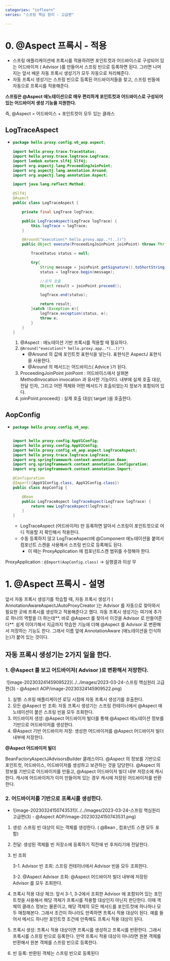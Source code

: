 ```yaml
---
categories: "inflearn"
series: "스프링 핵심 원리 - 고급편"

---
```

# 0. @Aspect 프록시 - 적용

- 스프링 애플리케이션에 프록시를 적용하려면 포인트컷과 어드바이스로 구성되어 있는 어드바이저 ( Advisor )를 만들어서 스프링 빈으로 등록하면 된다. 그러면 나머지는 앞서 배운 자동 프록시 생성기가 모두 자동으로 처리해준다.
- 자동 프록시 생성기는 스프링 빈으로 등록된 어드바이저들을 찾고, 스프링 빈들에 자동으로 프록시를 적용해준다.

**스프링은 @Aspect 애노테이션으로 매우 편리하게 포인트컷과 어드바이스로 구성되어 있는 어드바이저 생성 기능을 지원한다.**

즉, @Aspect = 어드바이스 + 포인트컷이 모두 있는 클래스

## LogTraceAspect

- ```java
  package hello.proxy.config.v6_aop.aspect;
  
  import hello.proxy.trace.TraceStatus;
  import hello.proxy.trace.logtrace.LogTrace;
  import lombok.extern.slf4j.Slf4j;
  import org.aspectj.lang.ProceedingJoinPoint;
  import org.aspectj.lang.annotation.Around;
  import org.aspectj.lang.annotation.Aspect;
  
  import java.lang.reflect.Method;
  
  @Slf4j
  @Aspect
  public class LogTraceAspect {
  
      private final LogTrace logTrace;
  
      public LogTraceAspect(LogTrace logTrace) {
          this.logTrace = logTrace;
      }
  
      @Around("execution(* hello.proxy.app..*(..))")
      public Object execute(ProceedingJoinPoint joinPoint) throws Throwable{
  
          TraceStatus status = null;
  
          try{
              String message = joinPoint.getSignature().toShortString();
              status = logTrace.begin(message);
  
              //로직 호출
              Object result = joinPoint.proceed();
  
              logTrace.end(status);
  
              return result;
          }catch (Exception e){
              logTrace.exception(status, e);
              throw e;
          }
      }
  }
  ```

  1. @Aspect : 애노테이션 기반 프록시를 적용할 때 필요하다.
  2. `@Around("execution(* hello.proxy.app..*(..))")`
     - @Around 의 값에 포인트컷 표현식을 넣는다. 표현식은 AspectJ 표현식을 사용한다.
     - @Around 의 메서드는 어드바이스( Advice )가 된다.
  3. ProceedingJoinPoint joinPoint : 어드바이스에서 살펴본 MethodInvocation invocation 과 유사한 기능이다. 내부에 실제 호출 대상, 전달 인자, 그리고 어떤 객체와 어떤 메서드가 호출되었는지 정보가 포함되어 있다.
  4. joinPoint.proceed() : 실제 호출 대상( target )을 호출한다.

## AopConfig

- ```java
  package hello.proxy.config.v6_aop;
  
  
  import hello.proxy.config.AppV1Config;
  import hello.proxy.config.AppV2Config;
  import hello.proxy.config.v6_aop.aspect.LogTraceAspect;
  import hello.proxy.trace.logtrace.LogTrace;
  import org.springframework.context.annotation.Bean;
  import org.springframework.context.annotation.Configuration;
  import org.springframework.context.annotation.Import;
  
  @Configuration
  @Import({AppV1Config.class, AppV2Config.class})
  public class AopConfig {
  
      @Bean
      public LogTraceAspect logTraceAspect(LogTrace logTrace) {
          return new LogTraceAspect(logTrace);
      }
  }
  ```

  - LogTraceAspect (어드바이저) 만 등록하면 알아서 스프링이 포인트컷으로 어디 적용할 지 확인해서 적용한다.
  - 수동 등록하지 않고 LogTraceAspect에 @Component 애노테이션을 붙여서 컴포넌트 스캔을 사용해서 스프링 빈으로 등록해도 된다.
    - 이 때는 ProxyApplication 에 컴포넌트스캔 범위를 수정해야 한다.

ProxyApplication : `@Import(AopConfig.class)` -> 실행결과 이상 무

# 1. @Aspect 프록시 - 설명

  앞서 자동 프록시 생성기를 학습할 때, 자동 프록시 생성기 ( AnnotationAwareAspectJAutoProxyCreator )는 Advisor 를 자동으로 찾아와서 필요한 곳에 프록시를 생성하고 적용해준다고 했다. 자동 프록시 생성기는 여기에 추가로 하나의 역할을 더 하는데**, 바로 @Aspect 를 찾아서 이것을 Advisor 로 만들어준다**. 쉽게 이야기해서 지금까지 학습한 기능에 더해 @Aspect 를 Advisor 로 변환해서 저장하는 기능도 한다. 그래서 이름 앞에 AnnotationAware (애노테이션을 인식하는)가 붙어 있는 것이다.

## 자동 프록시 생성기는 2가지 일을 한다.

### 1. @Aspect 를 보고 어드바이저( Advisor )로 변환해서 저장한다.

​	![image-20230324145909522](../../images/2023-03-24-스프링 핵심원리 고급편(3) - @Aspect AOP/image-20230324145909522.png)

1. 실행: 스프링 애플리케이션 로딩 시점에 자동 프록시 생성기를 호출한다. 
2. 모든 @Aspect 빈 조회: 자동 프록시 생성기는 스프링 컨테이너에서 @Aspect 애노테이션이 붙은 스프링 빈을 모두 조회한다. 
3. 어드바이저 생성: @Aspect 어드바이저 빌더를 통해 @Aspect 애노테이션 정보를 기반으로 어드바이저를 생성한다. 
4. @Aspect 기반 어드바이저 저장: 생성한 어드바이저를 @Aspect 어드바이저 빌더 내부에 저장한다.

**@Aspect 어드바이저 빌더**

 BeanFactoryAspectJAdvisorsBuilder 클래스이다. @Aspect 의 정보를 기반으로 포인트컷, 어드바이스, 어드바이저를 생성하고 보관하는 것을 담당한다. @Aspect 의 정보를 기반으로 어드바이저를 만들고, @Aspect 어드바이저 빌더 내부 저장소에 캐시한다. 캐시에 어드바이저가 이미 만들어져 있는 경우 캐시에 저장된 어드바이저를 반환한다.

### 2. 어드바이저를 기반으로 프록시를 생성한다.

- ![image-20230324150743531](../../images/2023-03-24-스프링 핵심원리 고급편(3) - @Aspect AOP/image-20230324150743531.png)

1. 생성: 스프링 빈 대상이 되는 객체를 생성한다. ( @Bean , 컴포넌트 스캔 모두 포함) 

2. 전달: 생성된 객체를 빈 저장소에 등록하기 직전에 빈 후처리기에 전달한다. 

3. 빈 조회

   3-1. Advisor 빈 조회: 스프링 컨테이너에서 Advisor 빈을 모두 조회한다. 

   3-2. @Aspect Advisor 조회: @Aspect 어드바이저 빌더 내부에 저장된 Advisor 를 모두 조회한다. 

4. 프록시 적용 대상 체크: 앞서 3-1, 3-2에서 조회한 Advisor 에 포함되어 있는 포인트컷을 사용해서 해당 객체가 프록시를 적용할 대상인지 아닌지 판단한다. 이때 객체의 클래스 정보는 물론이고, 해당 객체의 모든 메서드를 포인트컷에 하나하나 모두 매칭해본다. 그래서 조건이 하나라도 만족하면 프록시 적용 대상이 된다. 예를 들어서 메서드 하나만 포인트컷 조건에 만족해도 프록시 적용 대상이 된다.

5. 프록시 생성: 프록시 적용 대상이면 프록시를 생성하고 프록시를 반환한다. 그래서 프록시를 스프링 빈으로 등록한다. 만약 프록시 적용 대상이 아니라면 원본 객체를 반환해서 원본 객체를 스프링 빈으로 등록한다.

6. 빈 등록: 반환된 객체는 스프링 빈으로 등록된다